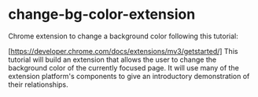 # change-bg-color-extension
Chrome extension to change a background color following this tutorial:

[https://developer.chrome.com/docs/extensions/mv3/getstarted/]
This tutorial will build an extension that allows the user to change the background color of the currently focused page. It will use many of the extension platform's components to give an introductory demonstration of their relationships.
